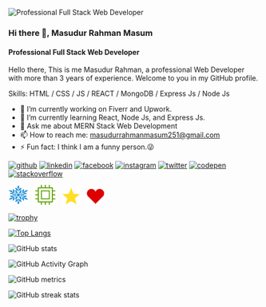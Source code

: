 ![Professional Full Stack Web Developer](https://pbs.twimg.com/media/F1dwWkpaUAAFxWW?format=jpg&name=large)
### Hi there 👋, Masudur Rahman Masum
#### Professional Full Stack Web Developer

Hello there,
This is me Masudur Rahman, a professional Web Developer with more than 3 years of experience. Welcome to you in my GitHub profile.  

Skills:  HTML / CSS / JS / REACT / MongoDB / Express Js / Node Js  

- 🔭 I’m currently working on Fiverr and Upwork.  
- 🌱 I’m currently learning React, Node Js, and Express Js. 
- 💬 Ask me about MERN Stack Web Development 
- 📫 How to reach me: masudurrahmanmasum251@gmail.com 
- ⚡ Fun fact: I think I am a funny person.😜 


[<img src='https://cdn.jsdelivr.net/npm/simple-icons@3.0.1/icons/github.svg' alt='github' height='40'>](https://github.com/masudurrahmanmasum)  [<img src='https://cdn.jsdelivr.net/npm/simple-icons@3.0.1/icons/linkedin.svg' alt='linkedin' height='40'>](https://www.linkedin.com/in/masudurmasum/)  [<img src='https://cdn.jsdelivr.net/npm/simple-icons@3.0.1/icons/facebook.svg' alt='facebook' height='40'>](https://www.facebook.com/masum251)  [<img src='https://cdn.jsdelivr.net/npm/simple-icons@3.0.1/icons/instagram.svg' alt='instagram' height='40'>](https://www.instagram.com/masudur_masum251/)  [<img src='https://cdn.jsdelivr.net/npm/simple-icons@3.0.1/icons/twitter.svg' alt='twitter' height='40'>](https://twitter.com/Masudur150)  [<img src='https://cdn.jsdelivr.net/npm/simple-icons@3.0.1/icons/codepen.svg' alt='codepen' height='40'>](https://codepen.io/masudurrahmanmasum)  [<img src='https://cdn.jsdelivr.net/npm/simple-icons@3.0.1/icons/stackoverflow.svg' alt='stackoverflow' height='40'>](https://stackoverflow.com/users/16732213/masudur-rahman-masum)  

<a href='https://archiveprogram.github.com/'><img src='https://raw.githubusercontent.com/acervenky/animated-github-badges/master/assets/acbadge.gif' width='40' height='40'></a> <a href='https://docs.github.com/en/developers'><img src='https://raw.githubusercontent.com/acervenky/animated-github-badges/master/assets/devbadge.gif' width='40' height='40'></a> <a href='https://stars.github.com/'><img src='https://raw.githubusercontent.com/acervenky/animated-github-badges/master/assets/starbadge.gif' width='35' height='35'></a> <a href='https://docs.github.com/en/github/supporting-the-open-source-community-with-github-sponsors'><img src='https://raw.githubusercontent.com/acervenky/animated-github-badges/master/assets/sponsorbadge.gif' width='35' height='35'></a> 

[![trophy](https://github-profile-trophy.vercel.app/?username=masudurrahmanmasum)](https://github.com/ryo-ma/github-profile-trophy)

[![Top Langs](https://github-readme-stats.vercel.app/api/top-langs/?username=masudurrahmanmasum)](https://github.com/anuraghazra/github-readme-stats)

![GitHub stats](https://github-readme-stats.vercel.app/api?username=masudurrahmanmasum&show_icons=true)  

![GitHub Activity Graph](https://activity-graph.herokuapp.com/graph?username=masudurrahmanmasum)  

![GitHub metrics](https://metrics.lecoq.io/masudurrahmanmasum)  

![GitHub streak stats](https://streak-stats.demolab.com/?user=masudurrahmanmasum)  

